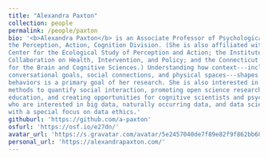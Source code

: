 ```yaml
---
title: "Alexandra Paxton"
collection: people
permalink: /people/paxton
bio: '<b>Alexandra Paxton</b> is an Associate Professor of Psychological Sciences in
the Perception, Action, Cognition Division. (She is also affiliated with the
Center for the Ecological Study of Perception and Action; the Institute for
Collaboration on Health, Intervention, and Policy; and the Connecticut Institute
for the Brain and Cognitive Sciences.) Understanding how context---including
conversational goals, social connections, and physical spaces---shapes emerging
behaviors is a primary goal of her research. She is also interested in developing
methods to quantify social interaction, promoting open science research and
education, and creating opportunities for cognitive scientists and psychologists
who are interested in big data, naturally occurring data, and data science,
with a special focus on data ethics.'
githuburl: 'https://github.com/a-paxton'
osfurl: 'https://osf.io/e27dn/'
avatar_url: 'https://s.gravatar.com/avatar/5e2457040de7f89e82f9f862bb681e64?s=300'
personal_url: 'https://alexandrapaxton.com/'
---
```

